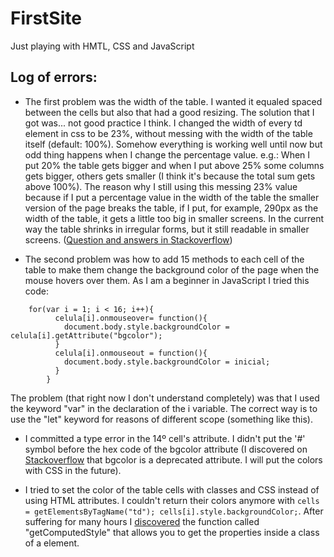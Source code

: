 # FirstSite
Just playing with HMTL, CSS and JavaScript

## Log of errors:

* The first problem was the width of the table. I wanted it equaled spaced between the cells but also that had a good resizing. The solution that I got was... not good practice I think. I changed the width of every td element in css to be 23%, without messing with the width of the table itself (default: 100%). Somehow everything is working well until now but odd thing happens when I change the percentage value. e.g.: When I put 20% the table gets bigger and when I put above 25% some columns gets bigger, others gets smaller (I think it's because the total sum gets above 100%). The reason why I still using this messing 23% value because if I put a percentage value in the width of the table the smaller version of the page breaks the table, if I put, for example, 290px as the width of the table, it gets a little too big in smaller screens. In the current way the table shrinks in irregular forms, but it still readable in smaller screens. (<a href = "https://stackoverflow.com/questions/59511653/why-percentages-of-width-of-td-in-css-dont-seem-to-work">Question and answers in Stackoverflow</a>)

* The second problem was how to add 15 methods to each cell of the table to make them change the background color of the page when the mouse hovers over them. As I am a beginner in JavaScript I tried this code: 
```
    for(var i = 1; i < 16; i++){
          celula[i].onmouseover= function(){
            document.body.style.backgroundColor = celula[i].getAttribute("bgcolor");
          }
          celula[i].onmouseout = function(){
            document.body.style.backgroundColor = inicial;
          }
        }
```
The problem (that right now I don't understand completely) was that I used the keyword "var" in the declaration of the i variable.       The correct way is to use the "let" keyword for reasons of different scope (something like this).

* I committed a type error in the 14º cell's attribute. I didn't put the '#' symbol before the hex code of the bgcolor attribute (I discovered on <a href= "https://stackoverflow.com/questions/59556855/problem-with-interactive-table-in-javascript-html-onmouserover">Stackoverflow</a> that bgcolor is a deprecated attribute. I will put the colors with CSS in the future).

* I tried to set the color of the table cells with classes and CSS instead of using HTML attributes. I couldn't return their colors anymore with ```cells = getElementsByTagName("td"); cells[i].style.backgroundColor;```. After suffering for many hours I <a href="https://javascript.info/styles-and-classes">discovered</a> the function called "getComputedStyle" that allows you to get the properties inside a class of a element.
  
